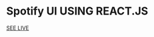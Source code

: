 # Spotify UI USING REACT.JS

<a href='https://spotify-clone-with-react.herokuapp.com/' target='_blank'>SEE LIVE</a>
